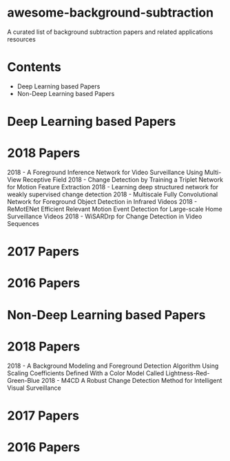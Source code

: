 # awesome-background-subtraction
A curated list of background subtraction papers and related applications resources
# Contents
 - Deep Learning based Papers
 - Non-Deep Learning based Papers

# Deep Learning based Papers
# 2018 Papers
2018 - A Foreground Inference Network for Video Surveillance Using Multi-View Receptive Field
2018 - Change Detection by Training a Triplet Network for Motion Feature Extraction
2018 - Learning deep structured network for weakly supervised change detection
2018 - Multiscale Fully Convolutional Network for Foreground Object Detection in Infrared Videos
2018 - ReMotENet Efficient Relevant Motion Event Detection for Large-scale Home Surveillance Videos
2018 - WiSARDrp for Change Detection in Video Sequences

# 2017 Papers
# 2016 Papers

# Non-Deep Learning based Papers
# 2018 Papers
2018 - A Background Modeling and Foreground Detection Algorithm Using Scaling Coefficients Defined With a Color Model Called Lightness-Red-Green-Blue
2018 - M4CD A Robust Change Detection Method for Intelligent Visual Surveillance

# 2017 Papers
# 2016 Papers
